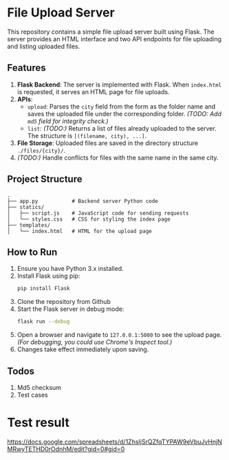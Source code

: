 # File Upload Server

This repository contains a simple file upload server built using Flask. The server provides an HTML interface and two API endpoints for file uploading and listing uploaded files.

## Features

1. **Flask Backend**: The server is implemented with Flask. When `index.html` is requested, it serves an HTML page for file uploads.
2. **APIs**:
   - `upload`: Parses the `city` field from the form as the folder name and saves the uploaded file under the corresponding folder. *(TODO: Add `md5` field for integrity check.)*
   - `list`: *(TODO:)* Returns a list of files already uploaded to the server. The structure is `[(filename, city), ...]`.
3. **File Storage**: Uploaded files are saved in the directory structure `./files/{city}/`.
4. *(TODO:)* Handle conflicts for files with the same name in the same city.

## Project Structure

```
.
├── app.py           # Backend server Python code
├── statics/
│   ├── script.js    # JavaScript code for sending requests
│   └── styles.css   # CSS for styling the index page
├── templates/
│   └── index.html   # HTML for the upload page
```

## How to Run

1. Ensure you have Python 3.x installed.
2. Install Flask using pip:
   ```bash
   pip install Flask
   ```
3. Clone the repository from Github
4. Start the Flask server in debug mode:
   ```bash
   flask run --debug
   ```
5. Open a browser and navigate to `127.0.0.1:5000` to see the upload page. *(For debugging, you could use Chrome's Inspect tool.)*
6. Changes take effect immediately upon saving.



## Todos

1. Md5 checksum
2. Test cases

# Test result
https://docs.google.com/spreadsheets/d/1ZhsIjSrQZfqTYPAW9eVbuJvHnjNMRwyTETHD0rOdnhM/edit?gid=0#gid=0
